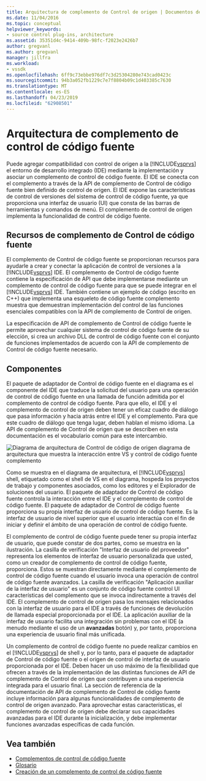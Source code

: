 ```yaml
---
title: Arquitectura de complemento de Control de origen | Documentos de Microsoft
ms.date: 11/04/2016
ms.topic: conceptual
helpviewer_keywords:
- source control plug-ins, architecture
ms.assetid: 35351d4c-9414-409b-98fc-f2023e2426b7
author: gregvanl
ms.author: gregvanl
manager: jillfra
ms.workload:
- vssdk
ms.openlocfilehash: 6ff9c73ebbe976df7c3d25304280e743cad0423c
ms.sourcegitcommit: 94b3a052fb1229c7e7f8804b09c1d403385c7630
ms.translationtype: MT
ms.contentlocale: es-ES
ms.lasthandoff: 04/23/2019
ms.locfileid: "62908501"
---
```

# <a name="source-control-plug-in-architecture"></a>Arquitectura de complemento de control de código fuente
Puede agregar compatibilidad con control de origen a la [!INCLUDE[vsprvs](../../code-quality/includes/vsprvs_md.md)] el entorno de desarrollo integrado (IDE) mediante la implementación y asociar un complemento de control de código fuente. El IDE se conecta con el complemento a través de la API de complemento de Control de código fuente bien definido de control de origen. El IDE expone las características de control de versiones del sistema de control de código fuente, ya que proporciona una interfaz de usuario (UI) que consta de las barras de herramientas y comandos de menú. El complemento de control de origen implementa la funcionalidad de control de código fuente.

## <a name="source-control-plug-in-resources"></a>Recursos de complemento de Control de código fuente
 El complemento de Control de código fuente se proporcionan recursos para ayudarle a crear y conectar la aplicación de control de versiones a la [!INCLUDE[vsprvs](../../code-quality/includes/vsprvs_md.md)] IDE. El complemento de Control de código fuente contiene la especificación de API que debe implementarse mediante un complemento de control de código fuente para que se puede integrar en el [!INCLUDE[vsprvs](../../code-quality/includes/vsprvs_md.md)] IDE. También contiene un ejemplo de código (escrito en C++) que implementa una esqueleto de código fuente complemento muestra que demuestran implementación del control de las funciones esenciales compatibles con la API de complemento de Control de origen.

 La especificación de API de complemento de Control de código fuente le permite aprovechar cualquier sistema de control de código fuente de su elección, si crea un archivo DLL de control de código fuente con el conjunto de funciones implementados de acuerdo con la API de complemento de Control de código fuente necesario.

## <a name="components"></a>Componentes
 El paquete de adaptador de Control de código fuente en el diagrama es el componente del IDE que traduce la solicitud del usuario para una operación de control de código fuente en una llamada de función admitida por el complemento de control de código fuente. Para que ello, el IDE y el complemento de control de origen deben tener un eficaz cuadro de diálogo que pasa información y hacia atrás entre el IDE y el complemento. Para que este cuadro de diálogo que tenga lugar, deben hablan el mismo idioma. La API de complemento de Control de origen que se describen en esta documentación es el vocabulario común para este intercambio.

 ![Diagrama de arquitectura de Control de código de origen](../../extensibility/internals/media/vs_sccsdk_plug_in_arch.gif "vs_sccsdk_plug_in_arch") diagrama de arquitectura que muestra la interacción entre VS y control de código fuente complemento

 Como se muestra en el diagrama de arquitectura, el [!INCLUDE[vsprvs](../../code-quality/includes/vsprvs_md.md)] shell, etiquetado como el shell de VS en el diagrama, hospeda los proyectos de trabajo y componentes asociados, como los editores y el Explorador de soluciones del usuario. El paquete de adaptador de Control de código fuente controla la interacción entre el IDE y el complemento de control de código fuente. El paquete de adaptador de Control de código fuente proporciona su propia interfaz de usuario de control de código fuente. Es la interfaz de usuario de nivel superior que el usuario interactúa con el fin de iniciar y definir el ámbito de una operación de control de código fuente.

 El complemento de control de código fuente puede tener su propia interfaz de usuario, que puede constar de dos partes, como se muestra en la ilustración. La casilla de verificación "Interfaz de usuario del proveedor" representa los elementos de interfaz de usuario personalizada que usted, como un creador de complemento de control de código fuente, proporciona. Estos se muestran directamente mediante el complemento de control de código fuente cuando el usuario invoca una operación de control de código fuente avanzados. La casilla de verificación "Aplicación auxiliar de la interfaz de usuario" es un conjunto de código fuente control UI características del complemento que se invoca indirectamente a través del IDE. El complemento de control de origen pasa los mensajes relacionados con la interfaz de usuario para el IDE a través de funciones de devolución de llamada especial proporcionada por el IDE. La aplicación auxiliar de la interfaz de usuario facilita una integración sin problemas con el IDE (a menudo mediante el uso de un **avanzadas** botón) y, por tanto, proporciona una experiencia de usuario final más unificada.

 Un complemento de control de código fuente no puede realizar cambios en el [!INCLUDE[vsprvs](../../code-quality/includes/vsprvs_md.md)] de shell y, por lo tanto, para el paquete de adaptador de Control de código fuente o el origen de control de interfaz de usuario proporcionada por el IDE. Deben hacer un uso máximo de la flexibilidad que ofrecen a través de la implementación de las distintas funciones de API de complemento de Control de origen que contribuyen a una experiencia integrada para el usuario final. La sección de referencia de la documentación de API de complemento de Control de código fuente incluye información para algunas funcionalidades de complemento de control de origen avanzado. Para aprovechar estas características, el complemento de control de origen debe declarar sus capacidades avanzadas para el IDE durante la inicialización, y debe implementar funciones avanzadas específicas de cada función.

## <a name="see-also"></a>Vea también
- [Complementos de control de código fuente](../../extensibility/source-control-plug-ins.md)
- [Glosario](../../extensibility/source-control-plug-in-glossary.md)
- [Creación de un complemento de control de código fuente](../../extensibility/internals/creating-a-source-control-plug-in.md)